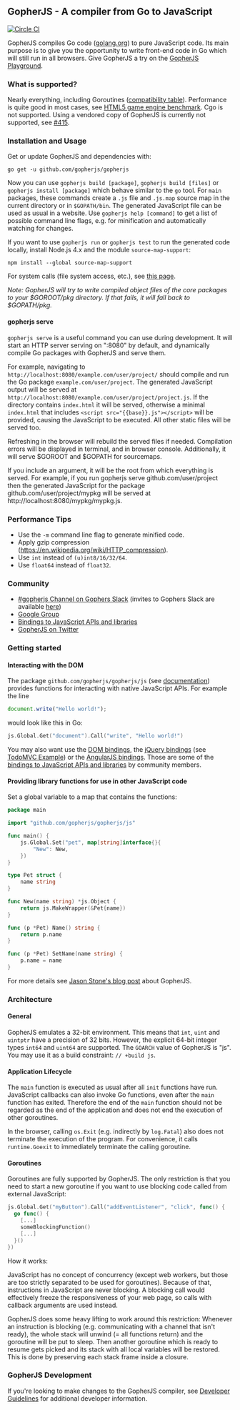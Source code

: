 GopherJS - A compiler from Go to JavaScript
-------------------------------------------

[![Circle CI](https://circleci.com/gh/gopherjs/gopherjs.svg?style=svg)](https://circleci.com/gh/gopherjs/gopherjs)

GopherJS compiles Go code ([golang.org](https://golang.org/)) to pure JavaScript code. Its main purpose is to give you the opportunity to write front-end code in Go which will still run in all browsers. Give GopherJS a try on the [GopherJS Playground](http://gopherjs.github.io/playground/).

### What is supported?
Nearly everything, including Goroutines ([compatibility table](https://github.com/gopherjs/gopherjs/blob/master/doc/packages.md)). Performance is quite good in most cases, see [HTML5 game engine benchmark](https://ajhager.github.io/engi/demos/botmark.html). Cgo is not supported. Using a vendored copy of GopherJS is currently not supported, see [#415](https://github.com/gopherjs/gopherjs/issues/415).

### Installation and Usage
Get or update GopherJS and dependencies with:

```
go get -u github.com/gopherjs/gopherjs
```

Now you can use `gopherjs build [package]`, `gopherjs build [files]` or `gopherjs install [package]` which behave similar to the `go` tool. For `main` packages, these commands create a `.js` file and `.js.map` source map in the current directory or in `$GOPATH/bin`. The generated JavaScript file can be used as usual in a website. Use `gopherjs help [command]` to get a list of possible command line flags, e.g. for minification and automatically watching for changes.

If you want to use `gopherjs run` or `gopherjs test` to run the generated code locally, install Node.js 4.x and the module `source-map-support`:

```
npm install --global source-map-support
```

For system calls (file system access, etc.), see [this page](https://github.com/gopherjs/gopherjs/blob/master/doc/syscalls.md).

*Note: GopherJS will try to write compiled object files of the core packages to your $GOROOT/pkg directory. If that fails, it will fall back to $GOPATH/pkg.*

#### gopherjs serve

`gopherjs serve` is a useful command you can use during development. It will start an HTTP server serving on ":8080" by default, and dynamically compile Go packages with GopherJS and serve them.

For example, navigating to `http://localhost:8080/example.com/user/project/` should compile and run the Go package `example.com/user/project`. The generated JavaScript output will be served at `http://localhost:8080/example.com/user/project/project.js`. If the directory contains `index.html` it will be served, otherwise a minimal `index.html` that includes `<script src="{{base}}.js"></script>` will be provided, causing the JavaScript to be executed. All other static files will be served too.

Refreshing in the browser will rebuild the served files if needed. Compilation errors will be displayed in terminal, and in browser console. Additionally, it will serve $GOROOT and $GOPATH for sourcemaps.

If you include an argument, it will be the root from which everything is served. For example, if you run gopherjs serve github.com/user/project then the generated JavaScript for the package github.com/user/project/mypkg will be served at http://localhost:8080/mypkg/mypkg.js.

### Performance Tips

- Use the `-m` command line flag to generate minified code.
- Apply gzip compression (https://en.wikipedia.org/wiki/HTTP_compression).
- Use `int` instead of `(u)int8/16/32/64`.
- Use `float64` instead of `float32`.

### Community
- [#gopherjs Channel on Gophers Slack](https://gophers.slack.com/messages/gopherjs/) (invites to Gophers Slack are available [here](http://blog.gopheracademy.com/gophers-slack-community/#how-can-i-be-invited-to-join:2facdc921b2310f18cb851c36fa92369))
- [Google Group](https://groups.google.com/d/forum/gopherjs)
- [Bindings to JavaScript APIs and libraries](https://github.com/gopherjs/gopherjs/wiki/bindings)
- [GopherJS on Twitter](https://twitter.com/GopherJS)

### Getting started

#### Interacting with the DOM
The package `github.com/gopherjs/gopherjs/js` (see [documentation](https://godoc.org/github.com/gopherjs/gopherjs/js)) provides functions for interacting with native JavaScript APIs. For example the line

```js
document.write("Hello world!");
```

would look like this in Go:

```go
js.Global.Get("document").Call("write", "Hello world!")
```

You may also want use the [DOM bindings](http://dominik.honnef.co/go/js/dom), the [jQuery bindings](https://github.com/gopherjs/jquery) (see [TodoMVC Example](https://github.com/gopherjs/todomvc)) or the [AngularJS bindings](https://github.com/neelance/go-angularjs). Those are some of the [bindings to JavaScript APIs and libraries](https://github.com/gopherjs/gopherjs/wiki/bindings) by community members.

#### Providing library functions for use in other JavaScript code
Set a global variable to a map that contains the functions:

```go
package main

import "github.com/gopherjs/gopherjs/js"

func main() {
	js.Global.Set("pet", map[string]interface{}{
		"New": New,
	})
}

type Pet struct {
	name string
}

func New(name string) *js.Object {
	return js.MakeWrapper(&Pet{name})
}

func (p *Pet) Name() string {
	return p.name
}

func (p *Pet) SetName(name string) {
	p.name = name
}
```

For more details see [Jason Stone's blog post](http://legacytotheedge.blogspot.de/2014/03/gopherjs-go-to-javascript-transpiler.html) about GopherJS.

### Architecture

#### General
GopherJS emulates a 32-bit environment. This means that `int`, `uint` and `uintptr` have a precision of 32 bits. However, the explicit 64-bit integer types `int64` and `uint64` are supported. The `GOARCH` value of GopherJS is "js". You may use it as a build constraint: `// +build js`.

#### Application Lifecycle

The `main` function is executed as usual after all `init` functions have run. JavaScript callbacks can also invoke Go functions, even after the `main` function has exited. Therefore the end of the `main` function should not be regarded as the end of the application and does not end the execution of other goroutines.

In the browser, calling `os.Exit` (e.g. indirectly by `log.Fatal`) also does not terminate the execution of the program. For convenience, it calls `runtime.Goexit` to immediately terminate the calling goroutine.

#### Goroutines
Goroutines are fully supported by GopherJS. The only restriction is that you need to start a new goroutine if you want to use blocking code called from external JavaScript:

```go
js.Global.Get("myButton").Call("addEventListener", "click", func() {
  go func() {
    [...]
    someBlockingFunction()
    [...]
  }()
})
```

How it works:

JavaScript has no concept of concurrency (except web workers, but those are too strictly separated to be used for goroutines). Because of that, instructions in JavaScript are never blocking. A blocking call would effectively freeze the responsiveness of your web page, so calls with callback arguments are used instead.

GopherJS does some heavy lifting to work around this restriction: Whenever an instruction is blocking (e.g. communicating with a channel that isn't ready), the whole stack will unwind (= all functions return) and the goroutine will be put to sleep. Then another goroutine which is ready to resume gets picked and its stack with all local variables will be restored. This is done by preserving each stack frame inside a closure.

### GopherJS Development
If you're looking to make changes to the GopherJS compiler, see [Developer Guidelines](https://github.com/gopherjs/gopherjs/wiki/Developer-Guidelines) for additional developer information.
